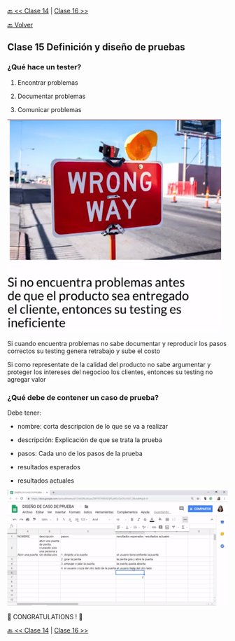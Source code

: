[🔙 << Clase 14](../14_Class/14_Class.md) | [Clase 16 >>](../16_Class/16_Class.md)

[🔙 Volver](../README.md)

## Clase 15 Definición y diseño de pruebas

### ¿Qué hace un tester?

1. Encontrar problemas

2. Documentar problemas

3. Comunicar problemas

![assets/img35.png](../assets/img35.png)

Si cuando encuentra problemas no sabe documentar y reproducir los pasos correctos su testing genera retrabajo y sube el costo

Si como representate de la calidad del producto no sabe argumentar y proteger los intereses del negocioo los clientes, entonces su testing no agregar valor

### ¿Qué debe de contener un caso de prueba?

Debe tener:

- nombre: corta descripcion de lo que se va a realizar

- descripción: Explicación de que se trata la prueba

- pasos: Cada uno de los pasos de la prueba

- resultados esperados

- resultados actuales

![assets/img36.png](../assets/img36.png)



🎉 CONGRATULATIONS ! 🎉

[🔙 << Clase 14](../14_Class/14_Class.md) | [Clase 16 >>](../16_Class/16_Class.md)

